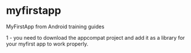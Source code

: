 myfirstapp
==========

MyFirstApp from Android training guides

1 - you need to download the appcompat project and add it as a library for your myfirst app to work properly.
